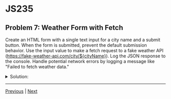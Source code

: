 # JS235
## Problem 7: Weather Form with Fetch

Create an HTML form with a single text input for a city name and a submit button. When the form is submitted, prevent the default submission behavior. Use the input value to make a fetch request to a fake weather API (https://fake-weather-api.com/city/${cityName}). Log the JSON response to the console. Handle potential network errors by logging a message like "Failed to fetch weather data."

<details>
<summary>Solution:</summary>

```html
<!DOCTYPE html>
<html lang="en">
<head>
  <title>Weather App</title>
</head>
<body>
  <form id="weather-form">
    <input type="text" id="city-input" placeholder="Enter city name" required>
    <button type="submit">Get Weather</button>
  </form>

  <script>
    document.getElementById('weather-form').addEventListener('submit', async (event) => {
      event.preventDefault(); // Prevent default form submission

      const cityInput = document.getElementById('city-input');
      const cityName = cityInput.value;
      const apiUrl = `https://jsonplaceholder.typicode.com/posts/1`; // Using a real working endpoint for demonstration

      try {
        const response = await fetch(apiUrl);
        if (!response.ok) {
          throw new Error(`HTTP error! status: ${response.status}`);
        }
        const weatherData = await response.json();
        console.log(`Weather data for ${cityName}:`, weatherData);
      } catch (error) {
        console.error('Failed to fetch weather data:', error);
      }
    });
  </script>
</body>
</html>
```

</details>

---

[Previous](06.md) | [Next](08.md)